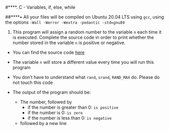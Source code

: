 #****. C - Variables, if, else, while

##****• All your files will be compiled on Ubuntu 20.04 LTS using `gcc`, using the options `-Wall -Werror -Wextra -pedantic -std=gnu89`

1. This program will assign a random number to the variable `n` each time it is executed. Complete the source code in order to print whether the number stored in the variable `n` is positive or negative.
- You can find the source code [here](https://intranet.alxswe.com/rltoken/rrqNDWjrCWdARnWFLPExPw)
- The variable `n` will store a different value every time you will run this program
- You don’t have to understand what `rand`, `srand`, `RAND_MAX` do. Please do not touch this code
- The output of the program should be:
    - The number, followed by
        - if the number is greater than 0: `is positive`
        - if the number is 0: `is zero`
        - if the number is less than 0: `is negative`
    - followed by a new line
    
    ```bash
    
    ```
